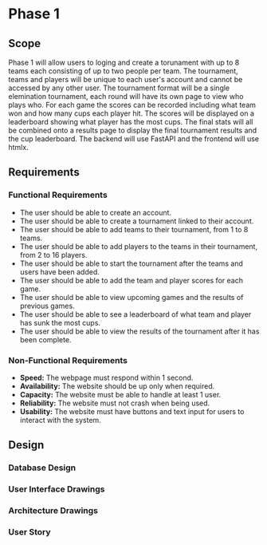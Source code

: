 # Phase 1

## Scope

Phase 1 will allow users to loging and create a torunament with up to 8 teams each consisting of up to two people per team. The tournament, teams and players will be unique to each user's account and cannot be accessed by any other user. The tournament format will be a single elemination tournament, each round will have its own page to view who plays who. For each game the scores can be recorded including what team won and how many cups each player hit. The scores will be displayed on a leaderboard showing what player has the most cups. The final stats will all be combined onto a results page to display the final tournament results and the cup leaderboard. The backend will use FastAPI and the frontend will use htmlx.

## Requirements

### Functional Requirements

 - The user should be able to create an account.
 - The user should be able to create a tournament linked to their account.
 - The user should be able to add teams to their tournament, from 1 to 8 teams.
 - The user should be able to add players to the teams in their tournament, from 2 to 16 players.
 - The user should be able to start the tournament after the teams and users have been added.
 - The user should be able to add the team and player scores for each game.
 - The user should be able to view upcoming games and the results of previous games.
 - The user should be able to see a leaderboard of what team and player has sunk the most cups.
 - The user should be able to view the results of the tournament after it has been complete.

### Non-Functional Requirements

 - <b>Speed:</b> The webpage must respond within 1 second.
 - <b>Availability:</b> The website should be up only when required.
 - <b>Capacity:</b> The website must be able to handle at least 1 user.
 - <b>Reliability:</b> The website must not crash when being used.
 - <b>Usability:</b> The website must have buttons and text input for users to interact with the system.

## Design

### Database Design

### User Interface Drawings

### Architecture Drawings

### User Story

